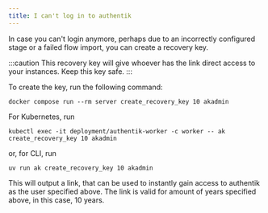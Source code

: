 ```yaml
---
title: I can't log in to authentik
---
```


In case you can't login anymore, perhaps due to an incorrectly configured stage or a failed flow import, you can create a recovery key.

:::caution
This recovery key will give whoever has the link direct access to your instances. Keep this key safe.
:::

To create the key, run the following command:

```shell
docker compose run --rm server create_recovery_key 10 akadmin
```

For Kubernetes, run

```shell
kubectl exec -it deployment/authentik-worker -c worker -- ak create_recovery_key 10 akadmin
```

or, for CLI, run

```shell
uv run ak create_recovery_key 10 akadmin
```

This will output a link, that can be used to instantly gain access to authentik as the user specified above. The link is valid for amount of years specified above, in this case, 10 years.
